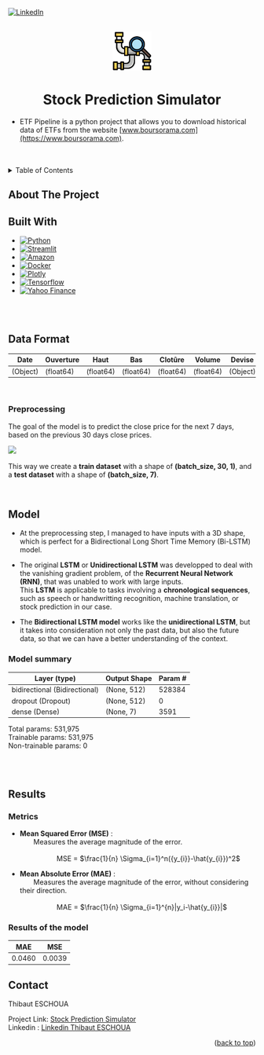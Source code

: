 <!-- Improved compatibility of back to top link: See: https://github.com/othneildrew/Best-README-Template/pull/73 -->
<a name="readme-top"></a>
<!--
*** Thanks for checking out the Best-README-Template. If you have a suggestion
*** that would make this better, please fork the repo and create a pull request
*** or simply open an issue with the tag "enhancement".
*** Don't forget to give the project a star!
*** Thanks again! Now go create something AMAZING! :D
-->



<!-- PROJECT SHIELDS -->
<!--
*** I'm using markdown "reference style" links for readability.
*** Reference links are enclosed in brackets [ ] instead of parentheses ( ).
*** See the bottom of this document for the declaration of the reference variables
*** for contributors-url, forks-url, etc. This is an optional, concise syntax you may use.
*** https://www.markdownguide.org/basic-syntax/#reference-style-links
-->
[![LinkedIn][linkedin-shield]][linkedin-url]



<!-- PROJECT LOGO -->
<br />
<div align="center">
  <a href="http://ec2-18-212-239-239.compute-1.amazonaws.com/">
    <img src="Images/pipeline.png" alt="Logo" width="80" height="80">
  </a>

<h1 align="center">Stock Prediction Simulator</h1>

</div>

* ETF Pipeline is a python project that allows you to download historical data of ETFs from the website [www.boursorama.com](https://www.boursorama.com).
<br />
<br />

<!-- TABLE OF CONTENTS -->
<details>
  <summary>Table of Contents</summary>
  <ol>
    <li>
      	<a href="#built-with">Built With</a></li>
    </li>
    <li>
	<a href="#data-format">Data Format</a>
    </li>
    <li>
      	<a href="#commands">Commands</a>
    </li>
    <li>
    	<a href="#contact">Contact</a>
    </li>
  </ol>
</details>



<!-- ABOUT THE PROJECT -->
## About The Project

## Built With

* [![Python][Python-logo]](https://pythonprogramming.net/)
* [![Streamlit][Streamlit-logo]](https://streamlit-io.translate.goog/?_x_tr_sl=en&_x_tr_tl=fr&_x_tr_hl=fr&_x_tr_pto=sc)
* [![Amazon][Amazon-logo]](https://aws.amazon.com/fr/ec2/)
* [![Docker][Docker-logo]](https://www.docker.com/)
* [![Plotly][Plotly-logo]](https://plotly.com/)
* [![Tensorflow][Tensorflow-logo]](https://www.tensorflow.org/)
* [![Yahoo Finance][Yahoo-Finance]](https://pypi.org/project/yfinance/)


<br />
<br />

<!-- data-format -->
## Data Format

| Date  | Ouverture | Haut | Bas | Clotûre | Volume | Devise |
| ----- | --------- | ---- | --- | ------- | ------ | ------ |
| (Object) | (float64) | (float64) | (float64) | (float64) | (float64) | (Object) |


<br />

### Preprocessing

The goal of the model is to predict the close price for the next 7 days, based on the previous 30 days close prices.

<a>
    <img src="Images/structure-data.png" >
</a>

This way we create a **train dataset** with a shape of **(batch_size, 30, 1)**, and a **test dataset** with a shape of **(batch_size, 7)**.

<br/>

<!-- Model -->
## Model

* At the preprocessing step, I managed to have inputs with a 3D shape, which is perfect for a Bidirectional Long Short Time Memory (Bi-LSTM) model. 

* The original **LSTM** or **Unidirectional LSTM** was developped to deal with the vanishing gradient problem, of the **Recurrent Neural Network (RNN)**, that was unabled to work with large inputs. <br/>
This **LSTM** is applicable to tasks involving a **chronological sequences**, such as speech or handwritting recognition, machine translation, or stock prediction in our case. <br/>

* The **Bidirectional LSTM model** works like the **unidirectional LSTM**, but it takes into consideration not only the past data, but also the future data, so that we can have a better understanding of the context.

### Model summary


|           Layer (type)        | Output Shape  | Param #  | 
| ----------------------------- | --------------| -------- |
| bidirectional (Bidirectional) | (None, 512)   | 528384   | 
| dropout (Dropout)             | (None, 512)   | 0        | 
| dense (Dense)                 | (None, 7)     | 3591     | 


Total params: 531,975 <br/>
Trainable params: 531,975 <br/>
Non-trainable params: 0 <br/>


<br/>
<br/>

<!-- Results -->
## Results

### Metrics

* **Mean Squared Error (MSE)** : <br/>
&nbsp;&nbsp;&nbsp;&nbsp;&nbsp;&nbsp; Measures the average magnitude of the error. <br/><br/>
&nbsp;&nbsp;&nbsp;&nbsp;&nbsp;&nbsp;&nbsp;&nbsp;&nbsp;&nbsp;&nbsp;&nbsp;&nbsp;&nbsp;&nbsp;&nbsp;&nbsp;&nbsp; MSE = $\frac{1}{n} \Sigma_{i=1}^n({y_{i}}-\hat{y_{i}})^2$

* **Mean Absolute Error (MAE)** : <br/>
&nbsp;&nbsp;&nbsp;&nbsp;&nbsp;&nbsp; Measures the average magnitude of the error, without considering their direction. <br/><br/>
&nbsp;&nbsp;&nbsp;&nbsp;&nbsp;&nbsp;&nbsp;&nbsp;&nbsp;&nbsp;&nbsp;&nbsp;&nbsp;&nbsp;&nbsp;&nbsp;&nbsp;&nbsp; MAE = $\frac{1}{n} \Sigma_{i=1}^{n}|y_i-\hat{y_{i}}|$

### Results of the model

| MAE | MSE  | 
| ------ | ------ | 
| 0.0460 | 0.0039 | 

<!-- CONTACT -->
## Contact

Thibaut ESCHOUA

Project Link: [Stock Prediction Simulator](http://ec2-18-212-239-239.compute-1.amazonaws.com/) <br/>
Linkedin : [Linkedin Thibaut ESCHOUA](https://www.linkedin.com/in/thibaut-eschoua/)

<p align="right">(<a href="#readme-top">back to top</a>)</p>


<!-- MARKDOWN LINKS & IMAGES -->
<!-- https://www.markdownguide.org/basic-syntax/#reference-style-links -->
[contributors-shield]: https://img.shields.io/github/contributors/github_username/repo_name.svg?style=for-the-badge
[contributors-url]: https://github.com/github_username/repo_name/graphs/contributors
[forks-shield]: https://img.shields.io/github/forks/github_username/repo_name.svg?style=for-the-badge
[forks-url]: https://github.com/github_username/repo_name/network/members
[stars-shield]: https://img.shields.io/github/stars/github_username/repo_name.svg?style=for-the-badge
[stars-url]: https://github.com/github_username/repo_name/stargazers
[issues-shield]: https://img.shields.io/github/issues/github_username/repo_name.svg?style=for-the-badge
[issues-url]: https://github.com/github_username/repo_name/issues
[license-shield]: https://img.shields.io/github/license/github_username/repo_name.svg?style=for-the-badge
[license-url]: https://github.com/github_username/repo_name/blob/master/LICENSE.txt
[linkedin-shield]: https://img.shields.io/badge/-LinkedIn-black.svg?style=for-the-badge&logo=linkedin&colorB=555
[linkedin-url]: https://www.linkedin.com/in/thibaut-eschoua/
[product-screenshot]: images/screenshot.png
[Python-logo]: https://img.shields.io/badge/Python-20232A?style=for-the-badge&logo=python&logoColor=white
[Yahoo-Finance]: https://img.shields.io/badge/Yahoo%20Finance%20API-6001D2?style=for-the-badge&logo=yahoo&logoColor=white
[Streamlit-logo]: https://img.shields.io/badge/Streamlit-FF4B4B?style=for-the-badge&logo=streamlit&logoColor=white
[Plotly-logo]: https://img.shields.io/badge/Plotly-3F4F75?style=for-the-badge&logo=plotly&logoColor=white
[Amazon-logo]: https://img.shields.io/badge/Amazon%20EC2-FF9900?style=for-the-badge&logo=amazon%20ec2&logoColor=white
[Docker-logo]: https://img.shields.io/badge/Docker-2496ED?style=for-the-badge&logo=docker&logoColor=white
[Tensorflow-logo]: https://img.shields.io/badge/Tensorflow-FF6F00?style=for-the-badge&logo=tensorflow&logoColor=white
